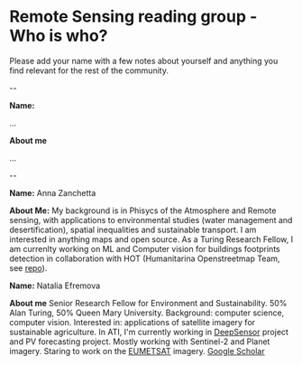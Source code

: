 # Remote Sensing reading group - Who is who?

Please add your name with a few notes about yourself and anything you find relevant for the rest of the community.


--

**Name:**

...

**About me**

...


--

**Name:** Anna Zanchetta

**About Me:** My background is in Phisycs of the Atmosphere and Remote sensing, with applications to environmental studies (water management and desertification), spatial inequalities and sustainable transport. I am interested in anything maps and open source.
As a Turing Research Fellow, I am currenlty working on ML and Computer vision for buildings footprints detection in collaboration with HOT (Humanitarina Openstreetmap Team, see [repo](https://github.com/ciupava/fAIr-utilities)).


**Name:** Natalia Efremova

**About me** 
Senior Research Fellow for Environment and Sustainability. 50% Alan Turing, 50% Queen Mary University. Background: computer science, computer vision. Interested in: applications of satellite imagery for sustainable agriculture. 
In ATI, I'm currently working in [DeepSensor](https://www.turing.ac.uk/research/research-projects/deepsensor) project and PV forecasting project. Mostly working with Sentinel-2 and Planet imagery. Staring to work on the [EUMETSAT](https://www.eumetsat.int) imagery. [Google Scholar](https://scholar.google.se/citations?user=7SpjSG4AAAAJ&hl=en)

